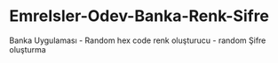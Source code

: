 # EmreIsler-Odev-Banka-Renk-Sifre
Banka Uygulaması - Random hex code renk oluşturucu - random Şifre oluşturma
